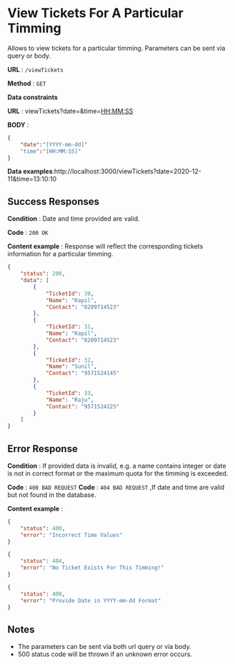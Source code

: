 # View Tickets For A Particular Timming

Allows to view tickets for a particular timming.
Parameters can be sent via query or body. 

**URL** : `/viewTickets`

**Method** : `GET`

**Data constraints**

**URL** : viewTickets?date=<YYYY-mm-dd>&time=<HH:MM:SS>

**BODY** : 
```json
{
    "date":"[YYYY-mm-dd]"
    "time":"[HH:MM:SS]"
}
```

**Data examples**:http://localhost:3000/viewTickets?date=2020-12-11&time=13:10:10

## Success Responses

**Condition** : Date and time provided are valid.

**Code** : `200 OK`

**Content example** : Response will reflect the corresponding tickets information for a particular timming.

```json
{
    "status": 200,
    "data": [
        {
            "TicketId": 30,
            "Name": "Kapil",
            "Contact": "8209714523"
        },
        {
            "TicketId": 31,
            "Name": "Kapil",
            "Contact": "8209714523"
        },
        {
            "TicketId": 32,
            "Name": "Sunil",
            "Contact": "9571524145"
        },
        {
            "TicketId": 33,
            "Name": "Raju",
            "Contact": "9571524225"
        }
    ]
}
```

## Error Response

**Condition** : If provided data is invalid, e.g. a name contains integer or date is not in correct format or the maximum quota for the timming is exceeded.

**Code** : `400 BAD REQUEST`
**Code** : `404 BAD REQUEST` ,If date and time are valid but not found in the database.

**Content example** :

```json
{
    "status": 400,
    "error": "Incorrect Time Values"
}
```

```json
{
    "status": 404,
    "error": "No Ticket Exists For This Timming!"
}
```


```json
{
    "status": 400,
    "error": "Provide Date in YYYY-mm-dd Format"
}
```


## Notes

* The parameters can be sent via both url query or via body.
* 500 status code will be thrown if an unknown error occurs.
